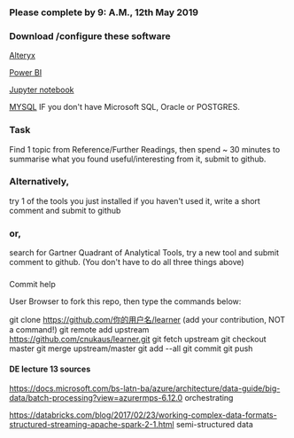 ### Please complete by 9: A.M., 12th May 2019


### Download /configure these software

[Alteryx](http://downloads.alteryx.com/Alteryx2019.1.4.57073/AlteryxDownloadManager2019.1.4.57073_NonAdmin_x64.exe)

[Power BI](https://www.microsoft.com/en-us/download/details.aspx?id=45331)

[Jupyter notebook](https://jupyter.org/install)

[MYSQL](https://dev.mysql.com/downloads/)  IF you don't have Microsoft SQL, Oracle or POSTGRES.


### Task

Find 1 topic from Reference/Further Readings, then spend ~ 30 minutes to summarise what you found useful/interesting from it, submit to github.

### Alternatively, 

try 1 of the tools you just installed if you haven't used it, write a short comment and submit to github

### or, 

search for Gartner Quadrant of Analytical Tools, try a new tool and submit comment to github.
(You don't have to do all three things above)

###

Commit help 

User Browser to fork this repo, then type the commands below:

git clone https://github.com/你的用户名/learner
    (add your contribution, NOT a command!)
git remote add upstream https://github.com/cnukaus/learner.git
git fetch upstream
git checkout master
git merge upstream/master
git add --all
git commit
git push
 
#### DE lecture 13 sources
https://docs.microsoft.com/bs-latn-ba/azure/architecture/data-guide/big-data/batch-processing?view=azurermps-6.12.0 orchestrating

https://databricks.com/blog/2017/02/23/working-complex-data-formats-structured-streaming-apache-spark-2-1.html semi-structured data
